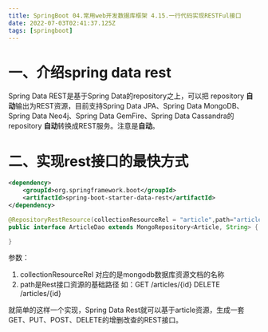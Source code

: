 ```yaml
---
title: SpringBoot 04.常用web开发数据库框架 4.15.一行代码实现RESTFul接口
date: 2022-07-03T02:41:37.125Z
tags: [springboot]
---
```

# 一、介绍spring data rest

Spring Data REST是基于Spring Data的repository之上，可以把 repository **自动**输出为REST资源，目前支持Spring Data JPA、Spring Data MongoDB、Spring Data Neo4j、Spring Data GemFire、Spring Data Cassandra的 repository **自动**转换成REST服务。注意是**自动**。

# 二、实现rest接口的最快方式

```xml
<dependency> 
    <groupId>org.springframework.boot</groupId> 
    <artifactId>spring-boot-starter-data-rest</artifactId> 
</dependency>
```

```java
@RepositoryRestResource(collectionResourceRel = "article",path="articles")
public interface ArticleDao extends MongoRepository<Article, String> {

}
```



参数：

1. collectionResourceRel 对应的是mongodb数据库资源文档的名称
2. path是Rest接口资源的基础路径
   如：GET /articles/{id}
   DELETE /articles/{id}

就简单的这样一个实现，Spring Data Rest就可以基于article资源，生成一套GET、PUT、POST、DELETE的增删改查的REST接口。